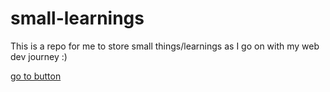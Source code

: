 # small-learnings
This is a repo for me to store small things/learnings as I go on with my web dev journey :)

[go to button](https://github.com/vans-drop/small-learnings/blob/main/buttons/index.html)

